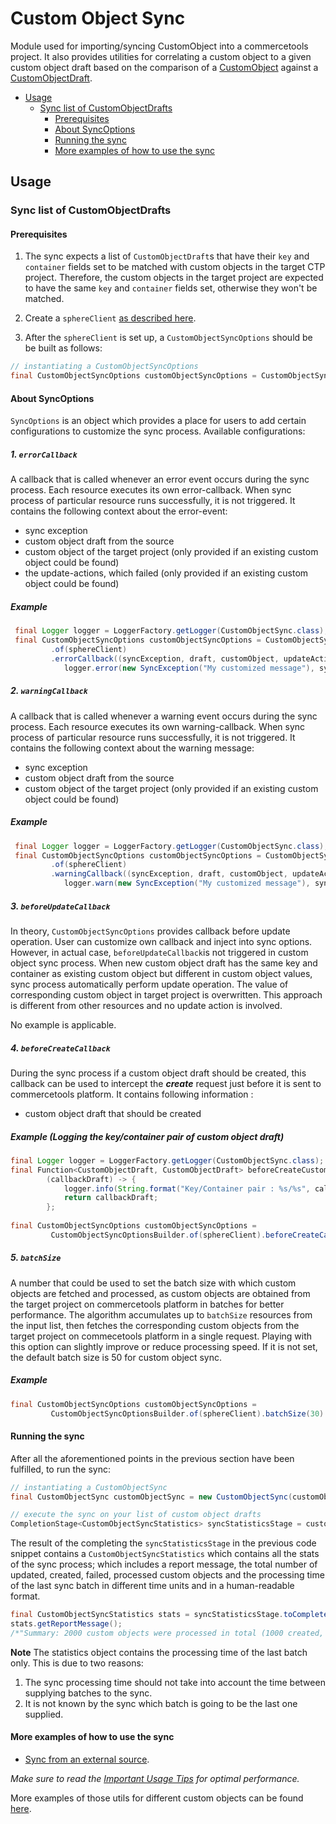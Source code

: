 # Custom Object Sync

Module used for importing/syncing CustomObject into a commercetools project. 
It also provides utilities for correlating a custom object to a given custom object draft based on the 
comparison of a [CustomObject](https://docs.commercetools.com/http-api-projects-custom-objects#customobject) 
against a [CustomObjectDraft](https://docs.commercetools.com/http-api-projects-custom-objects#customobjectdraft).

<!-- START doctoc generated TOC please keep comment here to allow auto update -->
<!-- DON'T EDIT THIS SECTION, INSTEAD RE-RUN doctoc TO UPDATE -->


- [Usage](#usage)
  - [Sync list of CustomObjectDrafts](#sync-list-of-customobjectdrafts)
    - [Prerequisites](#prerequisites)
    - [About SyncOptions](#about-syncoptions)
    - [Running the sync](#running-the-sync)
    - [More examples of how to use the sync](#more-examples-of-how-to-use-the-sync)

<!-- END doctoc generated TOC please keep comment here to allow auto update -->

## Usage
        
### Sync list of CustomObjectDrafts

#### Prerequisites
1. The sync expects a list of `CustomObjectDraft`s that have their `key` and `container` fields set to be matched with
custom objects in the target CTP project. Therefore, the custom objects in the target project are expected to have the 
same `key` and `container` fields set, otherwise they won't be matched.

2. Create a `sphereClient` [as described here](IMPORTANT_USAGE_TIPS.md#sphereclient-creation).

3. After the `sphereClient` is set up, a `CustomObjectSyncOptions` should be be built as follows:
````java
// instantiating a CustomObjectSyncOptions
final CustomObjectSyncOptions customObjectSyncOptions = CustomObjectSyncOptionsBuilder.of(sphereClient).build();
````


#### About SyncOptions
`SyncOptions` is an object which provides a place for users to add certain configurations to customize the sync process.
Available configurations:

##### 1. `errorCallback`
A callback that is called whenever an error event occurs during the sync process. Each resource executes its own 
error-callback. When sync process of particular resource runs successfully, it is not triggered. It contains the 
following context about the error-event:

* sync exception
* custom object draft from the source
* custom object of the target project (only provided if an existing custom object could be found)
* the update-actions, which failed (only provided if an existing custom object could be found)

##### Example 
````java
 final Logger logger = LoggerFactory.getLogger(CustomObjectSync.class);
 final CustomObjectSyncOptions customObjectSyncOptions = CustomObjectSyncOptionsBuilder
         .of(sphereClient)
         .errorCallback((syncException, draft, customObject, updateActions) -> 
            logger.error(new SyncException("My customized message"), syncException)).build();
````
    
##### 2. `warningCallback`
A callback that is called whenever a warning event occurs during the sync process. Each resource executes its own 
warning-callback. When sync process of particular resource runs successfully, it is not triggered. It contains the 
following context about the warning message:

* sync exception
* custom object draft from the source 
* custom object of the target project (only provided if an existing custom object could be found)

##### Example 
````java
 final Logger logger = LoggerFactory.getLogger(CustomObjectSync.class);
 final CustomObjectSyncOptions customObjectSyncOptions = CustomObjectSyncOptionsBuilder
         .of(sphereClient)
         .warningCallback((syncException, draft, customObject, updateActions) -> 
            logger.warn(new SyncException("My customized message"), syncException)).build();
````

##### 3. `beforeUpdateCallback`
In theory, `CustomObjectSyncOptions` provides callback before update operation. User can customize own callback and inject
into sync options. However, in actual case, `beforeUpdateCallback`is not triggered in custom object sync process. When
new custom object draft has the same key and container as existing custom object but different in custom object values, 
sync process automatically perform update operation. The value of corresponding custom object in target project is 
overwritten. This approach is different from other resources and no update action is involved.

No example is applicable.

##### 4. `beforeCreateCallback`
During the sync process if a custom object draft should be created, this callback can be used to intercept 
the **_create_** request just before it is sent to commercetools platform.  It contains following information : 

 * custom object draft that should be created
 
##### Example (Logging the key/container pair of custom object draft)
````java
final Logger logger = LoggerFactory.getLogger(CustomObjectSync.class);
final Function<CustomObjectDraft, CustomObjectDraft> beforeCreateCustomObjectCallback =
        (callbackDraft) -> {
            logger.info(String.format("Key/Container pair : %s/%s", callbackDraft.getKey(), callbackDraft.getContainer()));
            return callbackDraft;
        };
                         
final CustomObjectSyncOptions customObjectSyncOptions = 
         CustomObjectSyncOptionsBuilder.of(sphereClient).beforeCreateCallback(beforeCreateCustomObjectCallback).build();
````

##### 5. `batchSize`
A number that could be used to set the batch size with which custom objects are fetched and processed,
as custom objects are obtained from the target project on commercetools platform in batches for better performance. The 
algorithm accumulates up to `batchSize` resources from the input list, then fetches the corresponding custom objects 
from the target project on commecetools platform in a single request. Playing with this option can slightly improve or 
reduce processing speed. If it is not set, the default batch size is 50 for custom object sync.
##### Example
````java                         
final CustomObjectSyncOptions customObjectSyncOptions = 
         CustomObjectSyncOptionsBuilder.of(sphereClient).batchSize(30).build();
````

#### Running the sync
After all the aforementioned points in the previous section have been fulfilled, to run the sync:
````java
// instantiating a CustomObjectSync
final CustomObjectSync customObjectSync = new CustomObjectSync(customObjectSyncOptions);

// execute the sync on your list of custom object drafts
CompletionStage<CustomObjectSyncStatistics> syncStatisticsStage = customObjectSync.sync(customObjectDrafts);
````
The result of the completing the `syncStatisticsStage` in the previous code snippet contains a `CustomObjectSyncStatistics`
which contains all the stats of the sync process; which includes a report message, the total number of updated, created,
failed, processed custom objects and the processing time of the last sync batch in different time units and in a
human-readable format.

````java
final CustomObjectSyncStatistics stats = syncStatisticsStage.toCompletebleFuture().join();
stats.getReportMessage();
/*"Summary: 2000 custom objects were processed in total (1000 created, 995 updated, 5 failed to sync)."*/
````

__Note__ The statistics object contains the processing time of the last batch only. This is due to two reasons:

 1. The sync processing time should not take into account the time between supplying batches to the sync.
 2. It is not known by the sync which batch is going to be the last one supplied.
  
#### More examples of how to use the sync
 
- [Sync from an external source](https://github.com/commercetools/commercetools-sync-java/tree/master/src/integration-test/java/com/commercetools/sync/integration/externalsource/customobjects/CustomObjectSyncIT.java).

*Make sure to read the [Important Usage Tips](IMPORTANT_USAGE_TIPS.md) for optimal performance.*

More examples of those utils for different custom objects can be found [here](https://github.com/commercetools/commercetools-sync-java/tree/master/src/test/java/com/commercetools/sync/customobjects/utils/CustomObjectSyncUtilsTest.java).
